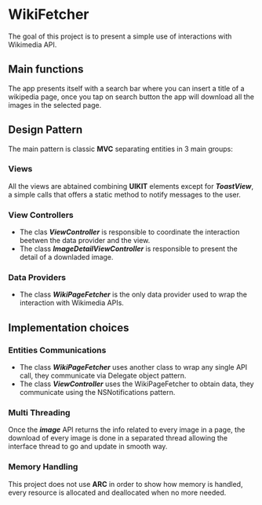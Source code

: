 # WikiFetcher

The goal of this project is to present a simple use of interactions with Wikimedia API.

## Main functions
The app presents itself with a search bar where you can insert a title of a wikipedia page, once you tap on search button the app will download all the images in the selected page. 

## Design Pattern
The main pattern is classic **MVC** separating entities in 3 main groups:

### Views
All the views are abtained combining **UIKIT** elements except for ***ToastView***, a simple calls that offers a static method to notify messages to the user.

### View Controllers
- The clas ***ViewController*** is responsible to coordinate the interaction beetwen the data provider and the view.
- The class ***ImageDetailViewController*** is responsible to present the detail of a downladed image.

### Data Providers
- The class ***WikiPageFetcher*** is the only data provider used to wrap the interaction with Wikimedia APIs.

## Implementation choices

### Entities Communications
- The class ***WikiPageFetcher*** uses another class to wrap any single API call, they communicate via Delegate object pattern.
- The class ***ViewController*** uses the WikiPageFetcher to obtain data, they communicate using the NSNotifications pattern.

### Multi Threading
Once the ***image*** API returns the info related to every image in a page, the download of every image is done in a separated thread allowing the interface thread to go and update in smooth way.

### Memory Handling
This project does not use **ARC** in order to show how memory is handled, every resource is allocated and deallocated when no more needed.


	